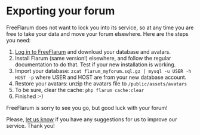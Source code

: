 # Exporting your forum

FreeFlarum does not want to lock you into its service, so at any time you are free to take your data and move your forum elsewhere. 
Here are the steps you need:

1. [Log in to FreeFlarum](/settings) and download your database and avatars.
2. Install Flarum (same version!) elsewhere, and follow the regular documentation to do that. Test if your new installation is working. 
3. Import your database: `zcat flarum_myforum.sql.gz | mysql -u USER -h HOST -p` where USER and HOST are from your new database account.
4. Restore your avatars: unzip the avatars file to `/public/assets/avatars`
5. To be sure, clear the cache: `php flarum cache:clear`
6. Finished :-)

FreeFlarum is sorry to see you go, but good luck with your forum!

Please, [let us know](/discuss) if you have any suggestions for us to improve our service. Thank you!